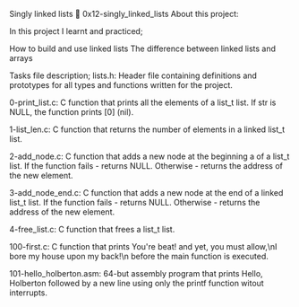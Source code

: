 Singly linked lists 📃 0x12-singly_linked_lists About this project:

In this project I learnt and practiced;

How to build and use linked lists
The difference between linked lists and arrays

Tasks file description;
lists.h: Header file containing definitions and prototypes for all types and functions written for the project.

0-print_list.c: C function that prints all the elements of a list_t list.
    If str is NULL, the function prints [0] (nil).

1-list_len.c: C function that returns the number of elements in a linked list_t list.

2-add_node.c: C function that adds a new node at the beginning a of a list_t list.
    If the function fails - returns NULL.
    Otherwise - returns the address of the new element.

3-add_node_end.c: C function that adds a new node at the end of a linked list_t list.
    If the function fails - returns NULL.
    Otherwise - returns the address of the new element.

4-free_list.c: C function that frees a list_t list.

100-first.c: C function that prints You're beat! and yet, you must allow,\nI bore my house upon my back!\n before the main function is executed.

101-hello_holberton.asm: 64-but assembly program that prints Hello, Holberton followed by a new line using only the printf function witout interrupts.
